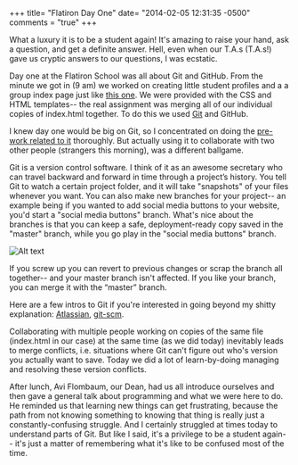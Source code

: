 +++
title= "Flatiron Day One"
date= "2014-02-05 12:31:35 -0500"
comments = "true"
+++

What a luxury it is to be a student again! It's amazing to raise your hand, ask a question, and get a definite answer. Hell, even when our T.A.s (T.A.s!) gave us cryptic answers to our questions, I was ecstatic. 

Day one at the Flatiron School was all about Git and GitHub. From the minute we got in (9 am) we worked on creating little student profiles and a a group index page just like [this one](http://students.flatironschool.com/). We were provided with the CSS and HTML templates-- the real assignment was merging all of our individual copies of index.html together. To do this we used [Git](http://git-scm.com/book/en/Getting-Started-A-Short-History-of-Git) and GitHub. 

<!-- more -->

I knew day one would be big on Git, so I concentrated on doing the [pre-work related to it](http://prework.flatironschool.com/web-development/#tocAnchor-1-5-5) thoroughly. But actually using it to collaborate with two other people (strangers this morning), was a different ballgame. 

Git is a version control software. I think of it as an awesome secretary who can travel backward and forward in time through a project’s history. You tell Git to watch a certain project folder, and it will take "snapshots" of your files whenever you want. You can also make new branches for your project-- an example being if you wanted to add social media buttons to your website, you'd start a "social media buttons" branch. What's nice about the branches is that you can keep a safe, deployment-ready copy saved in the "master" branch, while you go play in the "social media buttons" branch. 

![Alt text](https://gp1.wac.edgecastcdn.net/8029C4/wac-small/wac/landing/git/tutorial/git-branches/pageSections/00/contentFullWidth/0/tabs/00/pageSections/01/contentFullWidth/00/imageBinary/git-tutorial_branching.png)

If you screw up you can revert to previous changes or scrap the branch all together-- and your master branch isn't affected. If you like your branch, you can merge it with the “master” branch. 

Here are a few intros to Git if you're interested in going beyond my shitty explanation: [Atlassian](https://www.atlassian.com/git/), [git-scm](http://git-scm.com/book/en/Getting-Started). 

Collaborating with multiple people working on copies of the same file (index.html in our case) at the same time (as we did today) inevitably leads to merge conflicts, i.e. situations where Git can't figure out who's version you actually want to save. Today we did a lot of learn-by-doing managing and resolving these version conflicts. 

After lunch, Avi Flombaum, our Dean, had us all introduce ourselves and then gave a general talk about programming and what we were here to do. He reminded us that learning new things can get frustrating, because the path from not knowing something to knowing that thing is really just a constantly-confusing struggle. And I certainly struggled at times today to understand parts of Git. But like I said, it's a privilege to be a student again-- it's just a matter of remembering what it's like to be confused most of the time.   
